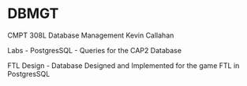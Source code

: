 DBMGT
=====

CMPT 308L Database Management Kevin Callahan

Labs - PostgresSQL - Queries for the CAP2 Database

FTL Design - Database Designed and Implemented for the game FTL in PostgresSQL
